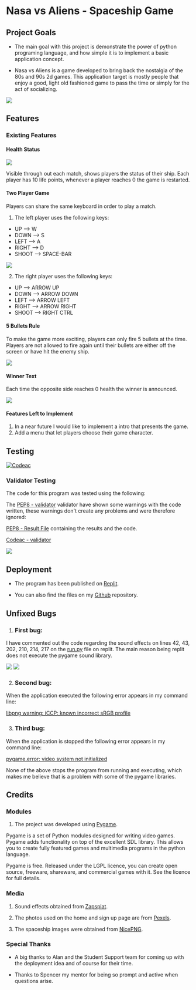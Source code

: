 # Nasa vs Aliens - Spaceship Game

## Project Goals

- The main goal with this project is demonstrate the power of python programing language, and how simple it is to implement a
basic application concept.

- Nasa vs Aliens is a game developed to bring back the nostalgia of the 80s and 90s 2d games. This application target is mostly
people that enjoy a good, light old fashioned game to pass the time or simply for the act of socializing.

<img src="https://github.com/fdasabino/Project_python_mls3/blob/main/Assets/Screenshots/game_screen_shot%20-%20Copy.jpg">

## Features

### Existing Features


#### Health Status

<img src="https://github.com/fdasabino/Project_python_mls3/blob/main/Assets/Screenshots/health_status.jpg">

Visible through out each match, shows players the status of their ship. Each player has 10 life points,
whenever a player reaches 0 the game is restarted.


#### Two Player Game

Players can share the same keyboard in order to play a match.

1. The left player uses the following keys:

-   UP --> W
-   DOWN --> S
-   LEFT --> A
-   RIGHT --> D
-   SHOOT --> SPACE-BAR

<img src="https://github.com/fdasabino/Project_python_mls3/blob/main/Assets/Screenshots/bullets.jpg">

2. The right player uses the following keys:

-   UP --> ARROW UP
-   DOWN --> ARROW DOWN
-   LEFT --> ARROW LEFT
-   RIGHT --> ARROW RIGHT
-   SHOOT --> RIGHT CTRL


#### 5 Bullets Rule

To make the game more exciting, players can only fire 5 bullets at the time. Players are not allowed to
fire again until their bullets are either off the screen or have hit the enemy ship.

<img src="https://github.com/fdasabino/Project_python_mls3/blob/main/Assets/Screenshots/5bullets_at_the_time.jpg">


#### Winner Text

Each time the opposite side reaches 0 health the winner is announced.

<img src="https://github.com/fdasabino/Project_python_mls3/blob/main/Assets/Screenshots/winner_text.jpg">


#### Features Left to Implement

1. In a near future I would like to implement a intro that presents the game.
2. Add a menu that let players choose their game character.


## Testing

[![Codeac](https://static.codeac.io/badges/2-377614318.svg "Codeac")](https://app.codeac.io/github/fdasabino/Project_python_mls3)


### Validator Testing

The code for this program was tested using the following:

The [PEP8 - validator](http://pep8online.com/) validator have shown some warnings with the code written, these warnings don't create any problems and were therefore ignored:

[PEP8 - Result File](https://github.com/fdasabino/Project_python_mls3/blob/main/Assets/Validating/PEP8.txt) containing the results and the code.


[Codeac - validator](https://app.codeac.io/github/fdasabino/Project_python_mls3)

<img src="https://github.com/fdasabino/Project_python_mls3/blob/main/Assets/Screenshots/checker2.jpg">


## Deployment

- The program has been published on [Replit](https://replit.com/@fdasabino/Projectpythonmls3?v=1).

- You can also find the files on my [Github](https://github.com/fdasabino/Project_python_mls3) repository.

## Unfixed Bugs

1. ### First bug:

I have commented out the code regarding the sound effects on lines 42, 43, 202, 210, 214, 217 on the [run.py](run.py) file on replit.
The main reason being replit does not execute the pygame sound library.

<img src="https://github.com/fdasabino/Project_python_mls3/blob/main/Assets/Screenshots/commented_42%2C43.jpg">
<img src="https://github.com/fdasabino/Project_python_mls3/blob/main/Assets/Screenshots/commented_202%2C%20210%2C%20214%2C%20217.jpg">

2. ### Second bug:

When the application executed the following error appears in my command line:

[libpng warning: iCCP: known incorrect sRGB profile](https://www.google.com/search?q=libpng+warning%3A+iCCP%3A+known+incorrect+sRGB+profile&rlz=1C1CHBD_enSE943SE943&oq=libpng+warning%3A+iCCP%3A+known+incorrect+sRGB+profile&aqs=chrome.0.69i59.615j0j7&sourceid=chrome&ie=UTF-8)


3. ### Third bug:

When the application is stopped the following error appears in my command line:

[pygame.error: video system not initialized](https://www.google.com/search?q=pygame.error%3A+video+system+not+initialized&rlz=1C1CHBD_enSE943SE943&sxsrf=ALeKk00M-Mu0KMq8QHLnGLyoLmtNzf8Vbg%3A1624296425479&ei=6cvQYP7YHKWQrgTq8KCQCw&oq=pygame.error%3A+video+system+not+initialized&gs_lcp=Cgdnd3Mtd2l6EAMyBAgjECcyAggAMgYIABAWEB4yBggAEBYQHjIGCAAQFhAeUIaiAliGogJgv6QCaABwAngAgAF2iAHsAZIBAzAuMpgBAKABAqABAaoBB2d3cy13aXrAAQE&sclient=gws-wiz&ved=0ahUKEwi-8czbn6nxAhUliIsKHWo4CLIQ4dUDCA4&uact=5)

None of the above stops the program from running and executing, which makes me believe that is a problem with some of the pygame libraries.

## Credits

### Modules

1. The project was developed using [Pygame](https://www.pygame.org/news).

Pygame is a set of Python modules designed for writing video games. Pygame adds functionality
on top of the excellent SDL library. This allows you to create fully featured games and multimedia programs in the python language.

Pygame is free. Released under the LGPL licence, you can create open source,
freeware, shareware, and commercial games with it. See the licence for full details.

### Media

1. Sound effects obtained from [Zapsplat](https://www.zapsplat.com).

2. The photos used on the home and sign up page are from [Pexels](https://www.pexels.com/).

3. The spaceship images were obtained from [NicePNG](NicePNG.com).

### Special Thanks

- A big thanks to Alan and the Student Support team for coming up with the deployment idea
and of course for their time.

- Thanks to Spencer my mentor for being so prompt and active when questions arise.